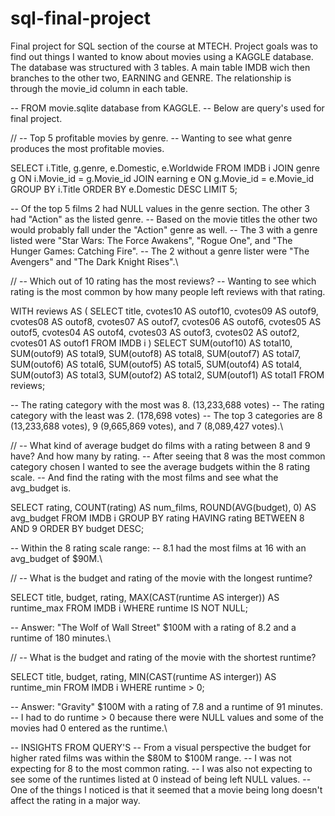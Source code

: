 # sql-final-project
Final project for SQL section of the course at MTECH.
Project goals was to find out things I wanted to know about movies using a KAGGLE database. 
The database was structured with 3 tables. A main table IMDB wich then branches to the other two, EARNING and GENRE. The relationship is through the movie_id column in each table. 


-- FROM movie.sqlite database from KAGGLE.
-- Below are query's used for final project. 

//
-- Top 5 profitable movies by genre. 
-- Wanting to see what genre produces the most profitable movies. 

SELECT i.Title, g.genre, e.Domestic, e.Worldwide 
FROM IMDB i JOIN genre g 
	ON i.Movie_id = g.Movie_id 
	JOIN earning e 
	ON g.Movie_id = e.Movie_id 
GROUP BY i.Title 
ORDER BY e.Domestic DESC
LIMIT 5;

-- Of the top 5 films 2 had NULL values in the genre section. The other 3 had "Action" as the listed genre.
-- Based on the movie titles the other two would probably fall under the "Action" genre as well. 
-- The 3 with a genre listed were "Star Wars: The Force Awakens", "Rogue One", and "The Hunger Games: Catching Fire".
-- The 2 without a genre lister were "The Avengers" and "The Dark Knight Rises".\\

//
-- Which out of 10 rating has the most reviews?
-- Wanting to see which rating is the most common by how many people left reviews with that rating.

WITH reviews AS (
	SELECT 
		title,
		cvotes10 AS outof10,
		cvotes09 AS outof9,
		cvotes08 AS outof8,
		cvotes07 AS outof7,
		cvotes06 AS outof6,
		cvotes05 AS outof5,
		cvotes04 AS outof4,
		cvotes03 AS outof3,
		cvotes02 AS outof2,
		cvotes01 AS outof1
	FROM IMDB i 
)
SELECT SUM(outof10) AS total10, 
	SUM(outof9) AS total9, 
	SUM(outof8) AS total8,
	SUM(outof7) AS total7, 
	SUM(outof6) AS total6,
	SUM(outof5) AS total5, 
	SUM(outof4) AS total4,
	SUM(outof3) AS total3, 
	SUM(outof2) AS total2,
	SUM(outof1) AS total1
FROM reviews;

-- The rating category with the most was 8. (13,233,688 votes)
-- The rating category with the least was 2. (178,698 votes)
-- The top 3 categories are 8 (13,233,688 votes), 9 (9,665,869 votes), and 7 (8,089,427 votes).\\


//
-- What kind of average budget do films with a rating between 8 and 9 have? And how many by rating.
-- After seeing that 8 was the most common category chosen I wanted to see the average budgets within the 8 rating scale.
-- And find the rating with the most films and see what the avg_budget is. 

SELECT rating, COUNT(rating) AS num_films, ROUND(AVG(budget), 0) AS avg_budget
FROM IMDB i 
GROUP BY rating
HAVING rating BETWEEN 8 AND 9
ORDER BY budget DESC;

-- Within the 8 rating scale range:
-- 8.1 had the most films at 16 with an avg_budget of $90M.\\


//
-- What is the budget and rating of the movie with the longest runtime?

SELECT title, budget, rating, MAX(CAST(runtime AS interger)) AS runtime_max
FROM IMDB i 
WHERE runtime IS NOT NULL;

-- Answer: "The Wolf of Wall Street" $100M with a rating of 8.2 and a runtime of 180 minutes.\\


//
-- What is the budget and rating of the movie with the shortest runtime?

SELECT title, budget, rating, MIN(CAST(runtime AS interger)) AS runtime_min
FROM IMDB i 
WHERE runtime > 0;

-- Answer: "Gravity" $100M with a rating of 7.8 and a runtime of 91 minutes.
-- I had to do runtime > 0 because there were NULL values and some of the movies had 0 entered as the runtime.\\



-- INSIGHTS FROM QUERY'S
-- From a visual perspective the budget for higher rated films was within the $80M to $100M range. 
-- I was not expecting for 8 to the most common rating. 
-- I was also not expecting to see some of the runtimes listed at 0 instead of being left NULL values. 
-- One of the things I noticed is that it seemed that a movie being long doesn't affect the rating in a major way.


